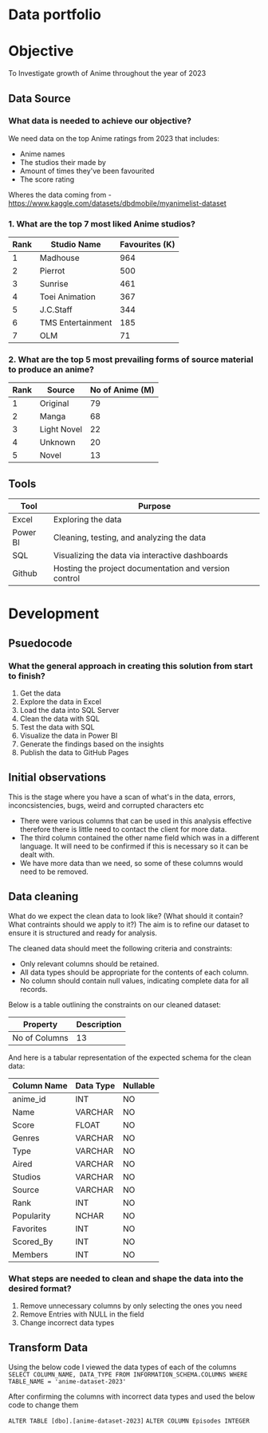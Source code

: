 # Data portfolio

# Objective

To Investigate growth of Anime throughout the year of 2023

## Data Source

### What data is needed to achieve our objective? 

We need data on the top Anime ratings from 2023 that includes: 

- Anime names
- The studios their made by
- Amount of times they've been favourited
- The score rating 

Wheres the data coming from - https://www.kaggle.com/datasets/dbdmobile/myanimelist-dataset


### 1. What are the top 7 most liked Anime studios?

| Rank | Studio Name          | Favourites (K) |
|------|----------------------|----------------|
| 1    | Madhouse             | 964            |
| 2    | Pierrot              | 500            |
| 3    | Sunrise              | 461            |
| 4    | Toei Animation       | 367            |
| 5    | J.C.Staff            | 344            |
| 6    | TMS Entertainment    | 185            |
| 7    | OLM                  | 71             |


### 2. What are the top 5 most prevailing forms of source material to produce an anime?

| Rank | Source               | No of Anime (M)|
|------|----------------------|----------------|
| 1    | Original             | 79             |
| 2    | Manga                | 68             |
| 3    | Light Novel          | 22             |
| 4    | Unknown              | 20             |
| 5    | Novel                | 13             |


## Tools

| Tool     | Purpose                                               |
|----------|-------------------------------------------------------|
| Excel    | Exploring the data                                    |
| Power BI | Cleaning, testing, and analyzing the data             |
| SQL      | Visualizing the data via interactive dashboards       |
| Github   | Hosting the project documentation and version control |

# Development

## Psuedocode

### What the general approach in creating this solution from start to finish?

1. Get the data
2. Explore the data in Excel
3. Load the data into SQL Server
4. Clean the data with SQL
5. Test the data with SQL
6. Visualize the data in Power BI
7. Generate the findings based on the insights
8. Publish the data to GitHub Pages

## Initial observations

This is the stage where you have a scan of what's in the data, errors, inconcsistencies, bugs, weird and corrupted characters etc

- There were various columns that can be used in this analysis effective therefore there is little need to contact the client for more data.
- The third column contained the other name field which was in a different language. It will need to be confirmed if this is necessary so it can be dealt with.
- We have more data than we need, so some of these columns would need to be removed.

## Data cleaning

What do we expect the clean data to look like? (What should it contain? What contraints should we apply to it?)
The aim is to refine our dataset to ensure it is structured and ready for analysis.

The cleaned data should meet the following criteria and constraints:

- Only relevant columns should be retained.
- All data types should be appropriate for the contents of each column.
- No column should contain null values, indicating complete data for all records.

Below is a table outlining the constraints on our cleaned dataset:

| Property     | Description |
|--------------|-------------|
|No of Columns | 13          |

And here is a tabular representation of the expected schema for the clean data:

| Column Name     | Data Type | Nullable |
|-----------------|-----------|----------|
| anime_id        | INT       | NO       | 
| Name            | VARCHAR   | NO       |
| Score           | FLOAT     | NO       |
| Genres          | VARCHAR   | NO       |
| Type            | VARCHAR   | NO       |
| Aired           | VARCHAR   | NO       |
| Studios         | VARCHAR   | NO       |
| Source          | VARCHAR   | NO       |
| Rank            | INT       | NO       | 
| Popularity      | NCHAR     | NO       | 
| Favorites       | INT       | NO       |
| Scored_By       | INT       | NO       |
| Members         | INT       | NO       |

### What steps are needed to clean and shape the data into the desired format?

1. Remove unnecessary columns by only selecting the ones you need
2. Remove Entries with NULL in the field
3. Change incorrect data types

## Transform Data

Using the below code I viewed the data types of each of the columns
`
SELECT COLUMN_NAME, DATA_TYPE
FROM INFORMATION_SCHEMA.COLUMNS
WHERE TABLE_NAME = 'anime-dataset-2023'
`

After confirming the columns with incorrect data types and used the below code to change them

`ALTER TABLE [dbo].[anime-dataset-2023]`
`ALTER COLUMN Episodes INTEGER`


